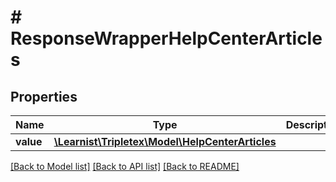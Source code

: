 # # ResponseWrapperHelpCenterArticles

## Properties

Name | Type | Description | Notes
------------ | ------------- | ------------- | -------------
**value** | [**\Learnist\Tripletex\Model\HelpCenterArticles**](HelpCenterArticles.md) |  | [optional]

[[Back to Model list]](../../README.md#models) [[Back to API list]](../../README.md#endpoints) [[Back to README]](../../README.md)

